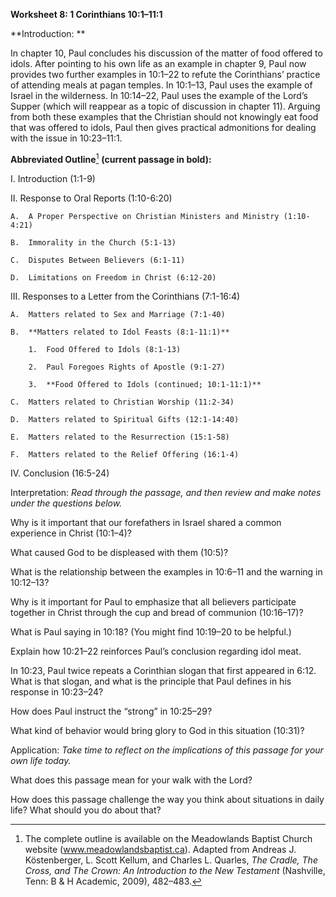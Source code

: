 **Worksheet 8: 1 Corinthians 10:1–11:1**

**Introduction: **

In chapter 10, Paul concludes his discussion of the matter of food offered to idols. After pointing to his own life as an example in chapter 9, Paul now provides two further examples in 10:1–22 to refute the Corinthians’ practice of attending meals at pagan temples. In 10:1–13, Paul uses the example of Israel in the wilderness. In 10:14–22, Paul uses the example of the Lord’s Supper (which will reappear as a topic of discussion in chapter 11). Arguing from both these examples that the Christian should not knowingly eat food that was offered to idols, Paul then gives practical admonitions for dealing with the issue in 10:23–11:1.

**Abbreviated Outline**[^1] **(current passage in bold):**

I.  Introduction (1:1-9)

II. Response to Oral Reports (1:10-6:20)

    A.  A Proper Perspective on Christian Ministers and Ministry (1:10-4:21)

    B.  Immorality in the Church (5:1-13)

    C.  Disputes Between Believers (6:1-11)

    D.  Limitations on Freedom in Christ (6:12-20)

III. Responses to a Letter from the Corinthians (7:1-16:4)

    A.  Matters related to Sex and Marriage (7:1-40)

    B.  **Matters related to Idol Feasts (8:1-11:1)**

        1.  Food Offered to Idols (8:1-13)

        2.  Paul Foregoes Rights of Apostle (9:1-27)

        3.  **Food Offered to Idols (continued; 10:1-11:1)**

    C.  Matters related to Christian Worship (11:2-34)

    D.  Matters related to Spiritual Gifts (12:1-14:40)

    E.  Matters related to the Resurrection (15:1-58)

    F.  Matters related to the Relief Offering (16:1-4)

IV. Conclusion (16:5-24)

Interpretation: *Read through the passage, and then review and make notes under the questions below.*

Why is it important that our forefathers in Israel shared a common experience in Christ (10:1–4)?

What caused God to be displeased with them (10:5)?

What is the relationship between the examples in 10:6–11 and the warning in 10:12–13?

Why is it important for Paul to emphasize that all believers participate together in Christ through the cup and bread of communion (10:16–17)?

What is Paul saying in 10:18? (You might find 10:19–20 to be helpful.)

Explain how 10:21–22 reinforces Paul’s conclusion regarding idol meat.

In 10:23, Paul twice repeats a Corinthian slogan that first appeared in 6:12. What is that slogan, and what is the principle that Paul defines in his response in 10:23–24?

How does Paul instruct the “strong” in 10:25–29?

What kind of behavior would bring glory to God in this situation (10:31)?

Application: *Take time to reflect on the implications of this passage for your own life today.*

What does this passage mean for your walk with the Lord?

How does this passage challenge the way you think about situations in daily life? What should you do about that?

[^1]: The complete outline is available on the Meadowlands Baptist Church website (www.meadowlandsbaptist.ca). Adapted from Andreas J. Köstenberger, L. Scott Kellum, and Charles L. Quarles, *The Cradle, The Cross, and The Crown: An Introduction to the New Testament* (Nashville, Tenn: B & H Academic, 2009), 482–483.
